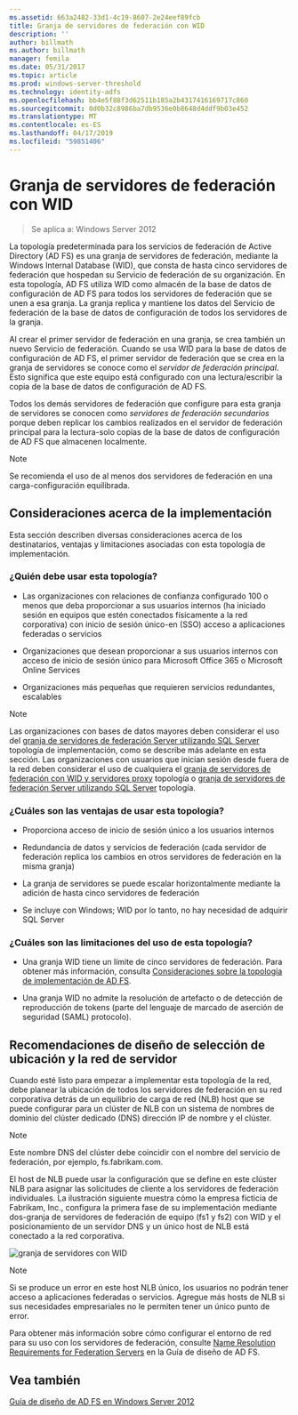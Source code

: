 ```yaml
---
ms.assetid: 663a2482-33d1-4c19-8607-2e24eef89fcb
title: Granja de servidores de federación con WID
description: ''
author: billmath
ms.author: billmath
manager: femila
ms.date: 05/31/2017
ms.topic: article
ms.prod: windows-server-threshold
ms.technology: identity-adfs
ms.openlocfilehash: bb4e5f88f3d62511b185a2b4317416169717c860
ms.sourcegitcommit: 0d0b32c8986ba7db9536e0b8648d4ddf9b03e452
ms.translationtype: MT
ms.contentlocale: es-ES
ms.lasthandoff: 04/17/2019
ms.locfileid: "59851406"
---
```

# <a name="federation-server-farm-using-wid"></a>Granja de servidores de federación con WID

>Se aplica a: Windows Server 2012

La topología predeterminada para los servicios de federación de Active Directory \(AD FS\) es una granja de servidores de federación, mediante la Windows Internal Database \(WID\), que consta de hasta cinco servidores de federación que hospedan su Servicio de federación de su organización. En esta topología, AD FS utiliza WID como almacén de la base de datos de configuración de AD FS para todos los servidores de federación que se unen a esa granja. La granja replica y mantiene los datos del Servicio de federación de la base de datos de configuración de todos los servidores de la granja.  
  
Al crear el primer servidor de federación en una granja, se crea también un nuevo Servicio de federación. Cuando se usa WID para la base de datos de configuración de AD FS, el primer servidor de federación que se crea en la granja de servidores se conoce como el *servidor de federación principal*. Esto significa que este equipo está configurado con una lectura\/escribir la copia de la base de datos de configuración de AD FS.  
  
Todos los demás servidores de federación que configure para esta granja de servidores se conocen como *servidores de federación secundarios* porque deben replicar los cambios realizados en el servidor de federación principal para la lectura\-solo copias de la base de datos de configuración de AD FS que almacenen localmente.  
  
> [!NOTE]  
> Se recomienda el uso de al menos dos servidores de federación en una carga\-configuración equilibrada.  
  
## <a name="deployment-considerations"></a>Consideraciones acerca de la implementación  
Esta sección describen diversas consideraciones acerca de los destinatarios, ventajas y limitaciones asociadas con esta topología de implementación.  
  
### <a name="who-should-use-this-topology"></a>¿Quién debe usar esta topología?  
  
-   Las organizaciones con relaciones de confianza configurado 100 o menos que deba proporcionar a sus usuarios internos \(ha iniciado sesión en equipos que estén conectados físicamente a la red corporativa\) con inicio de sesión único\-en \(SSO\) acceso a aplicaciones federadas o servicios  
  
-   Organizaciones que desean proporcionar a sus usuarios internos con acceso de inicio de sesión único para Microsoft Office 365 o Microsoft Online Services  
  
-   Organizaciones más pequeñas que requieren servicios redundantes, escalables  
  
> [!NOTE]  
> Las organizaciones con bases de datos mayores deben considerar el uso del [granja de servidores de federación Server utilizando SQL Server](Federation-Server-Farm-Using-SQL-Server.md) topología de implementación, como se describe más adelante en esta sección. Las organizaciones con usuarios que inician sesión desde fuera de la red deben considerar el uso de cualquiera el [granja de servidores de federación con WID y servidores proxy](Federation-Server-Farm-Using-WID-and-Proxies.md) topología o [granja de servidores de federación Server utilizando SQL Server](Federation-Server-Farm-Using-SQL-Server.md) topología.  
  
### <a name="what-are-the-benefits-of-using-this-topology"></a>¿Cuáles son las ventajas de usar esta topología?  
  
-   Proporciona acceso de inicio de sesión único a los usuarios internos  
  
-   Redundancia de datos y servicios de federación \(cada servidor de federación replica los cambios en otros servidores de federación en la misma granja\)  
  
-   La granja de servidores se puede escalar horizontalmente mediante la adición de hasta cinco servidores de federación  
  
-   Se incluye con Windows; WID por lo tanto, no hay necesidad de adquirir SQL Server  
  
### <a name="what-are-the-limitations-of-using-this-topology"></a>¿Cuáles son las limitaciones del uso de esta topología?  
  
-   Una granja WID tiene un límite de cinco servidores de federación. Para obtener más información, consulta [Consideraciones sobre la topología de implementación de AD FS](AD-FS-Deployment-Topology-Considerations.md).  
  
-   Una granja WID no admite la resolución de artefacto o de detección de reproducción de tokens \(parte del lenguaje de marcado de aserción de seguridad \(SAML\) protocolo\).  
  
## <a name="server-placement-and-network-layout-recommendations"></a>Recomendaciones de diseño de selección de ubicación y la red de servidor  
Cuando esté listo para empezar a implementar esta topología de la red, debe planear la ubicación de todos los servidores de federación en su red corporativa detrás de un equilibrio de carga de red \(NLB\) host que se puede configurar para un clúster de NLB con un sistema de nombres de dominio del clúster dedicado \(DNS\) dirección IP de nombre y el clúster.  
  
> [!NOTE]  
> Este nombre DNS del clúster debe coincidir con el nombre del servicio de federación, por ejemplo, fs.fabrikam.com.  
  
El host de NLB puede usar la configuración que se define en este clúster NLB para asignar las solicitudes de cliente a los servidores de federación individuales. La ilustración siguiente muestra cómo la empresa ficticia de Fabrikam, Inc., configura la primera fase de su implementación mediante dos\-granja de servidores de federación de equipo \(fs1 y fs2\) con WID y el posicionamiento de un servidor DNS y un único host de NLB está conectado a la red corporativa.  
  
![granja de servidores con WID](media/FarmWID.gif)  
  
> [!NOTE]  
> Si se produce un error en este host NLB único, los usuarios no podrán tener acceso a aplicaciones federadas o servicios. Agregue más hosts de NLB si sus necesidades empresariales no le permiten tener un único punto de error.  
  
Para obtener más información sobre cómo configurar el entorno de red para su uso con los servidores de federación, consulte [Name Resolution Requirements for Federation Servers](Name-Resolution-Requirements-for-Federation-Servers.md) en la Guía de diseño de AD FS.  
  
## <a name="see-also"></a>Vea también
[Guía de diseño de AD FS en Windows Server 2012](AD-FS-Design-Guide-in-Windows-Server-2012.md)
